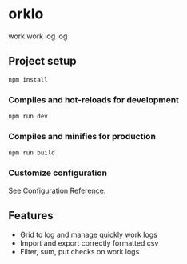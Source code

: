 # orklo

work work log log

## Project setup
```
npm install
```

### Compiles and hot-reloads for development
```
npm run dev
```

### Compiles and minifies for production
```
npm run build
```
### Customize configuration
See [Configuration Reference](https://cli.vuejs.org/config/).

## Features

- Grid to log and manage quickly work logs
- Import and export correctly formatted csv
- Filter, sum, put checks on work logs